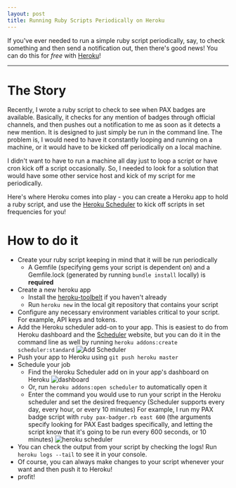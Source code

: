 ```yaml
---
layout: post
title: Running Ruby Scripts Periodically on Heroku
---
```


If you've ever needed to run a simple ruby script periodically, say, to check something and then send a notification out, then there's good news! You can do this for *free* with [Heroku](https://heroku.com)!

-----

# The Story
Recently, I wrote a ruby script to check to see when PAX badges are available. Basically, it checks for any mention of badges through official channels, and then pushes out a notification to me as soon as it detects a new mention. It is designed to just simply be run in the command line. The problem is, I would need to have it constantly looping and running on a machine, or it would have to be kicked off periodically on a local machine.

I didn't want to have to run a machine all day just to loop a script or have cron kick off a script occasionally. So, I needed to look for a solution that would have some other service host and kick of my script for me periodically.

Here's where Heroku comes into play - you can create a Heroku app to hold a ruby script, and use the [Heroku Scheduler](https://scheduler.heroku.com) to kick off scripts in set frequencies for you!

# How to do it
+ Create your ruby script keeping in mind that it will be run periodically
  + A Gemfile (specifying gems your script is dependent on) and a Gemfile.lock (generated by running `bundle install` locally) is **required**
+ Create a new heroku app
  + Install the [heroku-toolbelt](https://toolbelt.heroku.com) if you haven't already
  + Run `heroku new` in the local git repository that contains your script
+ Configure any necessary environment variables critical to your script. For example, API keys and tokens.
+ Add the Heroku scheduler add-on to your app. This is easiest to do from Heroku dashboard and the [Scheduler](https://elements.heroku.com/addons/scheduler) website, but you can do it in the command line as well by running `heroku addons:create scheduler:standard` ![Add Scheduler](http://buncha-nerds.com/blog/assets/2015-10-13-ruby-scripts-heroku/scheduler.png)
+ Push your app to Heroku using `git push heroku master`
+ Schedule your job
  + Find the Heroku Scheduler add on in your app's dashboard on Heroku ![dashboard](http://buncha-nerds.com/blog/assets/2015-10-13-ruby-scripts-heroku/scheduler-access.png)
  + Or, run `heroku addons:open scheduler` to automatically open it
  + Enter the command you would use to run your script in the Heroku scheduler and set the desired frequency (Scheduler supports every day, every hour, or every 10 minutes) For example, I run my PAX badge script with `ruby pax-badger.rb east 600` (the arguments specify looking for PAX East badges specifically, and letting the script know that it's going to be run every 600 seconds, or 10 minutes) ![heroku scheduler](http://buncha-nerds.com/blog/assets/2015-10-13-ruby-scripts-heroku/heroku-scheduler.png)
+ You can check the output from your script by checking the logs! Run `heroku logs --tail` to see it in your console.
+ Of course, you can always make changes to your script whenever your want and then push it to Heroku!
+ profit!
